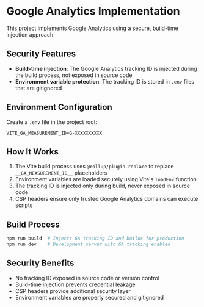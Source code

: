 # Google Analytics Implementation

This project implements Google Analytics using a secure, build-time injection approach.

## Security Features

- **Build-time injection**: The Google Analytics tracking ID is injected during the build process, not exposed in source code
- **Environment variable protection**: The tracking ID is stored in `.env` files that are gitignored

## Environment Configuration

Create a `.env` file in the project root:

```env
VITE_GA_MEASUREMENT_ID=G-XXXXXXXXXX
```

## How It Works

1. The Vite build process uses `@rollup/plugin-replace` to replace `__GA_MEASUREMENT_ID__` placeholders
2. Environment variables are loaded securely using Vite's `loadEnv` function
3. The tracking ID is injected only during build, never exposed in source code
4. CSP headers ensure only trusted Google Analytics domains can execute scripts

## Build Process

```bash
npm run build  # Injects GA tracking ID and builds for production
npm run dev    # Development server with GA tracking enabled
```

## Security Benefits

- No tracking ID exposed in source code or version control
- Build-time injection prevents credential leakage
- CSP headers provide additional security layer
- Environment variables are properly secured and gitignored
